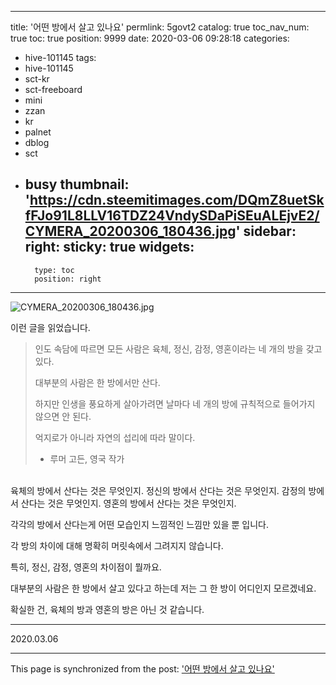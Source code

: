 
---
title: '어떤 방에서 살고 있나요'
permlink: 5govt2
catalog: true
toc_nav_num: true
toc: true
position: 9999
date: 2020-03-06 09:28:18
categories:
- hive-101145
tags:
- hive-101145
- sct-kr
- sct-freeboard
- mini
- zzan
- kr
- palnet
- dblog
- sct
- busy
thumbnail: 'https://cdn.steemitimages.com/DQmZ8uetSkfFJo91L8LLV16TDZ24VndySDaPiSEuALEjvE2/CYMERA_20200306_180436.jpg'
sidebar:
    right:
        sticky: true
widgets:
    -
        type: toc
        position: right
---


![CYMERA_20200306_180436.jpg](https://cdn.steemitimages.com/DQmZ8uetSkfFJo91L8LLV16TDZ24VndySDaPiSEuALEjvE2/CYMERA_20200306_180436.jpg)

이런 글을 읽었습니다.

>인도 속담에 따르면 모든 사람은 육체, 정신, 감정, 영혼이라는 네 개의 방을 갖고 있다.
>
>대부분의 사람은 한 방에서만 산다.
>
>하지만 인생을 풍요하게 살아가려면 날마다 네 개의 방에 규칙적으로 들어가지 않으면 안 된다.
>
>억지로가 아니라 자연의 섭리에 따라 말이다.
>
>- 루머 고든, 영국 작가

<br>
육체의 방에서 산다는 것은 무엇인지.
정신의 방에서 산다는 것은 무엇인지.
감정의 방에서 산다는 것은 무엇인지.
영혼의 방에서 산다는 것은 무엇인지.

각각의 방에서 산다는게 어떤 모습인지 느낌적인 느낌만 있을 뿐 입니다.

각 방의 차이에 대해 명확히 머릿속에서 그려지지 않습니다.

특히, 정신, 감정, 영혼의 차이점이 뭘까요.

대부분의 사람은 한 방에서 살고 있다고 하는데 저는 그 한 방이 어디인지 모르겠네요.

확실한 건, 육체의 방과 영혼의 방은 아닌 것 같습니다.

 ***

2020.03.06

- - -

This page is synchronized from the post: ['어떤 방에서 살고 있나요'](https://steemit.com/@lucky2015/5govt2)
